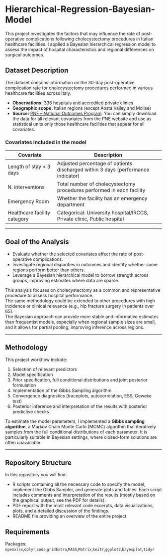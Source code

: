 # Hierarchical-Regression-Bayesian-Model
This project investigates the factors that may influence the rate of post-operative complications following cholecystectomy procedures in Italian healthcare facilities. I applied a Bayesian hierarchical regression model to assess the impact of hospital characteristics and regional differences on surgical outcomes.

## Dataset Description
The dataset contains information on the 30-day post-operative complication rate for cholecystectomy procedures performed in various healthcare facilities across Italy.  

- **Observations:** 336 hospitals and accredited private clinics  
- **Geographic scope:** Italian regions (except Aosta Valley and Molise)   
- **Source:** [PNE – National Outcomes Program](https://pne.agenas.it/). You can simply download the data for all relevant covariates from the PNE website and use as statistical units only those healthcare facilities that appear for all covariates.

### Covariates included in the model
| Covariate                        | Description                                                                 |
|----------------------------------|-----------------------------------------------------------------------------|
| Length of stay < 3 days          | Adjusted percentage of patients discharged within 3 days (performance indicator) |
| N. interventions                 | Total number of cholecystectomy procedures performed in each facility       |
| Emergency Room                   | Whether the facility has an emergency department                            |
| Healthcare facility category     | Categorical: University hospital/IRCCS, Private clinic, Public hospital     |

---

## Goal of the Analysis
- Evaluate whether the selected covariates affect the rate of post-operative complications.  
- Investigate regional disparities in outcomes and identify whether some regions perform better than others.  
- Leverage a Bayesian hierarchical model to borrow strength across groups, improving estimates where data are sparse.  

This analysis focuses on cholecystectomy as a common and representative procedure to assess hospital performance.  
The same methodology could be extended to other procedures with high incidence or clinical relevance (e.g., hip fracture surgery in patients over 65).  
The Bayesian approach can provide more stable and informative estimates than frequentist models, especially when regional sample sizes are small, and it allows for partial pooling, improving inference across regions.  

---

## Methodology
This project workflow include:

1. Selection of relevant predictors
2. Model specification
3. Prior specification, full conditional distributions and joint posterior formulation
4. Implementation of the Gibbs Sampling algorithm
5. Convergence diagnostics (traceplots, autocorrelation, ESS, Geweke test)
6. Posterior inference and interpretation of the results with posterior predictive checks 

To estimate the model parameters, I implemented a **Gibbs sampling algorithm**, a Markov Chain Monte Carlo (MCMC) algorithm that iteratively samples from the full conditional distributions of each parameter. It is particularly suitable in Bayesian settings, where closed-form solutions are often unavailable.

---
## Repository Structure
In this repository you will find:
- R scripts containing all the necessary code to specify the model, implement the Gibbs Sampler, and generate plots and tables. Each script includes comments and interpretation of the results (mostly based on the graphical output, see the PDF for details).
- PDF report with the most relevant code excerpts, data visualizations, plots, and a detailed discussion of the findings.
- README file providing an overview of the entire project.

## Requirements
Packages: `openxlsx`,`dplyr`,`coda`,`gridExtra`,`MASS`,`Matrix`,`knitr`,`ggplot2`,`bayesplot`,`tidyr`


